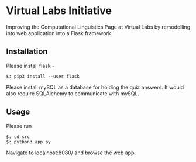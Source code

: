 # Virtual Labs Initiative
Improving the Computational Linguistics Page at Virtual Labs by remodelling into web application into a Flask framework.

## Installation
Please install flask - 
```
$: pip3 install --user flask
```
Please install mySQL as a database for holding the quiz answers.
It would also require SQLAlchemy to communicate with mySQL.

## Usage
Please run 
```
$: cd src
$: python3 app.py
```
Navigate to localhost:8080/ and browse the web app.
